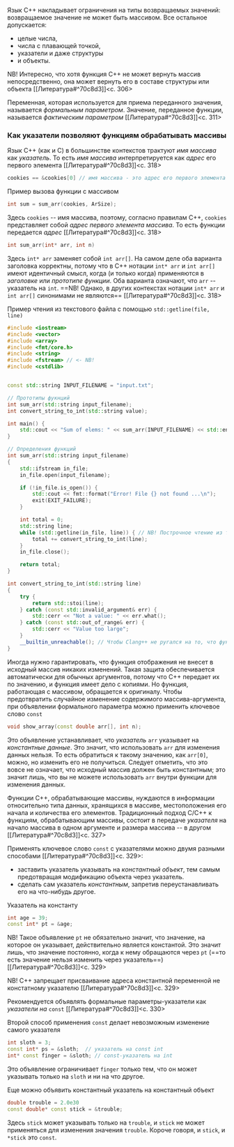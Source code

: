 Язык С++ накладывает ограничения на типы возвращаемых значений: возвращаемое значение не может быть массивом. Все остальное допускается:
- целые числа,
- числа с плавающей точкой,
- указатели и даже структуры
- и объекты. 

NB! Интересно, что хотя функция С++ не может вернуть массив непосредственно, она может вернуть его в составе структуры или объекта [[Литература#^70c8d3]]<c. 306>

Переменная, которая используется для приема переданного значения, называется _формальным параметром_. Значение, переданное функции, называется _фактическим параметром_ [[Литература#^70c8d3]]<c. 311>
### Как указатели позволяют функциям обрабатывать массивы

Язык С++ (как и С) в большинстве контекстов трактуют _имя массива_ как _указатель_. То есть _имя массива_ интерпретируется как _адрес_ его первого элемента [[Литература#^70c8d3]]<c. 318>
```c++
cookies == &cookies[0] // имя массива - это адрес его первого элемента
```

Пример вызова функции с массивом
```c++
int sum = sum_arr(cookies, ArSize);
```
Здесь `cookies` -- имя массива, поэтому, согласно правилам С++, `cookies` представляет собой _адрес первого элемента массива_. То есть функции передается _адрес_ [[Литература#^70c8d3]]<c. 318> 
```c++
int sum_arr(int* arr, int n)
```
Здесь `int* arr`  заменяет собой `int arr[]`. На самом деле оба варианта заголовка корректны, потому что в С++ нотации `int* arr` и `int arr[]` имеют идентичный смысл, когда (и только когда) применяются в _заголовке_ или _прототипе функции_. Оба варианта означают, что `arr` -- указатель на `int`.
==NB! Однако, в других контекстах нотации `int* arr` и `int arr[]` синонимами не являются== [[Литература#^70c8d3]]<c. 318>

Пример чтения из текстового файла с помощью `std::getline(file, line)`
```c++
#include <iostream>
#include <vector>
#include <array>
#include <fmt/core.h>
#include <string>
#include <fstream> // <- NB!
#include <cstdlib>


const std::string INPUT_FILENAME = "input.txt"; 

// Прототипы фукнций
int sum_arr(std::string input_filename);
int convert_string_to_int(std::string value);

int main() { 
    std::cout << "Sum of elems: " << sum_arr(INPUT_FILENAME) << std::endl;
}

// Определения функций
int sum_arr(std::string input_filename)
{
    std::ifstream in_file;
    in_file.open(input_filename);

    if (!in_file.is_open()) {
        std::cout << fmt::format("Error! File {} not found ...\n");
        exit(EXIT_FAILURE);
    }

    int total = 0;
    std::string line;
    while (std::getline(in_file, line)) { // NB! Построчное чтение из текстового файла
        total += convert_string_to_int(line);
    }
    in_file.close();

    return total;
}

int convert_string_to_int(std::string line)
{
    try {
        return std::stoi(line);
    } catch (const std::invalid_argument& err) {
        std::cerr << "Not a value: " << err.what();
    } catch (const std::out_of_range& err) {
        std::cerr << "Value too large";
    }
    __builtin_unreachable(); // Чтобы Clang++ не ругался на то, что функция типо может и не возвращать int, раз возбуждает исключение 
}
```

Иногда нужно гарантировать, что функция отображения не внесет в исходный массив никаких изменений. Такая защита обеспечивается автоматически для обычных аргументов, потому что С++ передает их по значению, и функция имеет дело с копиями. Но функция, работающая с массивом, обращается к оригиналу. Чтобы предотвратить случайное изменение содержимого массива-аргумента, при объявлении формального параметра можно применить ключевое слово `const`
```c++
void show_array(const double arr[], int n);
```
Это объявление устанавливает, что _указатель_ `arr` указывает на _константные данные_. Это значит, что использовать `arr` для изменения данных нельзя. То есть обратиться к такому значению, как `arr[0]`, можно, но изменить его не получиться. Следует отметить, что это вовсе не означает, что исходный массив должен быть константным; это значит лишь, что вы не можете использовать `arr` внутри функции для изменения данных.

Функции С++, обрабатывающие массивы, нуждаются в информации относительно типа данных, хранящихся в массиве, местоположения его начала и количества его элементов. Традиционный подход С/С++ к функциям, обрабатывающим массивы, состоит в передаче _указателя_ на начало массива в одном аргументе и размера массива -- в другом [[Литература#^70c8d3]]<c. 327>

Применять ключевое слово `const` с указателями можно двумя разными способами [[Литература#^70c8d3]]<c. 329>:
- заставить указатель указывать на _константный объект_, тем самым предотвращая модификацию объекта через указатель. 
- сделать сам указатель _константным_, запретив переустанавливать его на что-нибудь другое.

Указатель на константу
```c++
int age = 39;
const int* pt = &age;
```
NB! Такое объявление `pt` не обязательно значит, что значение, на которое он указывает, действительно является константой. Это значит лишь, что значение постоянно, когда к нему обращаются через `pt` (==то есть значение нельзя изменить через указатель==) [[Литература#^70c8d3]]<c. 329>

NB! C++ запрещает присваивание адреса константной переменной не констатному указателю [[Литература#^70c8d3]]<c. 329>

Рекомендуется объявлять формальные параметры-указатели как _указатели на_ `const` [[Литература#^70c8d3]]<c. 330>

Второй способ применения `const` делает невозможным изменение самого указателя
```c++
int sloth = 3;
const int* ps = &sloth;  // указатель на const int
int* const finger = &sloth; // const-указатель на int
```
Это объявление ограничивает `finger` только тем, что он может указывать только на `sloth` и ни на что другое.

Еще можно объявить константный указатель на константный объект
```c++
double trouble = 2.0e30
const double* const stick = &trouble;
```
Здесь `stick` может указывать только на `trouble`, и `stick` не может применяться для изменения значения `trouble`. Короче говоря, и `stick`, и `*stick` это `const`.